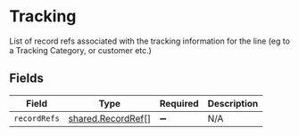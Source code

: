 # Tracking

List of record refs associated with the tracking information for the line (eg to a Tracking Category, or customer etc.)


## Fields

| Field                                                         | Type                                                          | Required                                                      | Description                                                   |
| ------------------------------------------------------------- | ------------------------------------------------------------- | ------------------------------------------------------------- | ------------------------------------------------------------- |
| `recordRefs`                                                  | [shared.RecordRef](../../../sdk/models/shared/recordref.md)[] | :heavy_minus_sign:                                            | N/A                                                           |